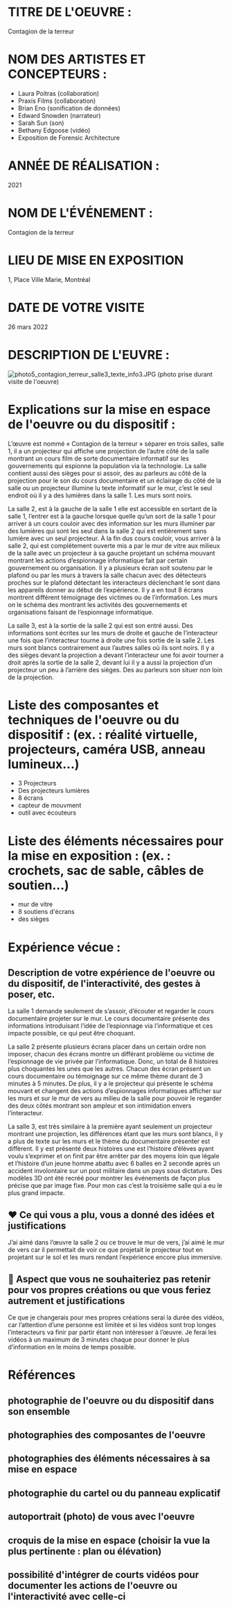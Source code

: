# TITRE DE L'OEUVRE :

Contagion de la terreur

# NOM DES ARTISTES ET CONCEPTEURS :

- Laura Poitras (collaboration)
- Praxis Films (collaboration)
- Brian Eno (sonification de données)
- Edward Snowden (narrateur)
- Sarah Sun (son)
- Bethany Edgoose (vidéo)
- Exposition de Forensic Architecture

# ANNÉE DE RÉALISATION :

2021

# NOM DE L'ÉVÉNEMENT :

Contagion de la terreur

# LIEU DE MISE EN EXPOSITION

1, Place Ville Marie, Montréal

# DATE DE VOTRE VISITE

26 mars 2022

# DESCRIPTION DE L'EUVRE :

![photo5_contagion_terreur_salle3_texte_info3.JPG](media_oral/photo_salle3/photo5_contagion_terreur_salle3_texte_info3.JPG)
(photo prise durant visite de l'oeuvre)

# Explications sur la mise en espace de l'oeuvre ou du dispositif :

L’œuvre est nommé « Contagion de la terreur » séparer en trois salles, salle 1, il a un projecteur qui affiche une projection de l’autre côté de la salle montrant un cours film de sorte documentaire informatif sur les gouvernements qui espionne la population via la technologie. La salle contient aussi des sièges pour si assoir, des au parleurs au côté de la projection pour le son du cours documentaire et un éclairage du côté de la salle ou un projecteur illumine lu texte informatif sur le mur, c’est le seul endroit où il y a des lumières dans la salle 1. Les murs sont noirs.

La salle 2, est à la gauche de la salle 1 elle est accessible en sortant de la salle 1, l’entrer est à la gauche lorsque quelle qu’un sort de la salle 1 pour arriver à un cours couloir avec des information sur les murs illuminer par des lumières qui sont les seul dans la salle 2 qui est entièrement sans lumière avec un seul projecteur. À la fin dus cours couloir, vous arriver à la salle 2, qui est complétement ouverte mis a par le mur de vitre aux milieux de la salle avec un projecteur à sa gauche projetant un schéma mouvant montrant les actions d’espionnage informatique fait par certain gouvernement ou organisation. Il y a plusieurs écran soit soutenu par le plafond ou par les murs à travers la salle chacun avec des détecteurs proches sur le plafond détectant les interacteurs déclenchant le sont dans les appareils donner au début de l’expérience. Il y a en tout 8 écrans montrent différent témoignage des victimes ou de l’information. Les murs on le schéma des montrant les activités des gouvernements et organisations faisant de l’espionnage informatique.

La salle 3, est à la sortie de la salle 2 qui est son entré aussi. Des informations sont écrites sur les murs de droite et gauche de l’interacteur une fois que l’interacteur tourne à droite une fois sortie de la salle 2. Les murs sont blancs contrairement aux l’autres salles où ils sont noirs. Il y a des sièges devant la projection a devant l’interacteur une foi avoir tourner a droit après la sortie de la salle 2, devant lui il y a aussi la projection d’un projecteur un peu à l’arrière des sièges. Des au parleurs son situer non loin de la projection.

# Liste des composantes et techniques de l'oeuvre ou du dispositif : (ex. : réalité virtuelle, projecteurs, caméra USB, anneau lumineux...)

- 3 Projecteurs
- Des projecteurs lumières
- 8 écrans
- capteur de mouvment
- outil avec écouteurs

# Liste des éléments nécessaires pour la mise en exposition : (ex. : crochets, sac de sable, câbles de soutien...)

- mur de vitre
- 8 soutiens d'écrans
- des sièges

#  Expérience vécue :

 ## Description de votre expérience de l'oeuvre ou du dispositif, de l'interactivité, des gestes à poser, etc.
 
 La salle 1 demande seulement de s’assoir, d’écouter et regarder le cours documentaire projeter sur le mur. Le cours documentaire présente des informations introduisant l’idée de l’espionnage via l’informatique et ces impacte possible, ce qui peut être choquant.

La salle 2 présente plusieurs écrans placer dans un certain ordre non imposer, chacun des écrans montre un différant problème ou victime de l’espionnage de vie privée par l’informatique. Donc, un total de 8 histoires plus choquantes les unes que les autres. Chacun des écran présent un cours documentaire ou témoignage sur ce même thème durant de 3 minutes à 5 minutes. De plus, il y a le projecteur qui présente le schéma mouvant et changent des actions d’espionnages informatiques afficher sur les murs et sur le mur de vers au milieu de la salle pour pouvoir le regarder des deux côtés montrant son ampleur et son intimidation envers l’interacteur.

La salle 3, est très similaire à la première ayant seulement un projecteur montrant une projection, les différences étant que les murs sont blancs, il y a plus de texte sur les murs et le thème du documentaire présenter est diffèrent. Il y est présenté deux histoires une est l’histoire d’élèves ayant voulu s’exprimer et on finit par être arrêter par des moyens loin que légale et l’histoire d’un jeune homme abattu avec 6 balles en 2 seconde après un accident involontaire sur un post militaire dans un pays sous dictature. Des modèles 3D ont été recréé pour montrer les événements de façon plus précise que par image fixe. Pour mon cas c’est la troisième salle qui a eu le plus grand impacte.

 ## ❤️ Ce qui vous a plu, vous a donné des idées et justifications
 
 J’ai aimé dans l’œuvre la salle 2 ou ce trouve le mur de vers, j’ai aimé le mur de vers car il permettait de voir ce que projetait le projecteur tout en projetant sur le sol et les murs rendant l’expérience encore plus immersive.

 ## 🤔 Aspect que vous ne souhaiteriez pas retenir pour vos propres créations ou que vous feriez autrement et justifications
 
 Ce que je changerais pour mes propres créations serai la durée des vidéos, car l’attention d’une personne est limitée et si les vidéos sont trop longes l’interacteurs va finir par partir étant non intéresser à l’œuvre. Je ferai les vidéos à un maximum de 3 minutes chaque pour donner le plus d’information en le moins de temps possible.
 
 # Références
 
 ## photographie de l'oeuvre ou du dispositif dans son ensemble
 ## photographies des composantes de l'oeuvre
 ## photographies des éléments nécessaires à sa mise en espace
 ## photographie du cartel ou du panneau explicatif
 ## autoportrait (photo) de vous avec l'oeuvre
 ## croquis de la mise en espace (choisir la vue la plus pertinente : plan ou élévation)
 ## possibilité d'intégrer de courts vidéos pour documenter les actions de l'oeuvre ou l'interactivité avec celle-ci
